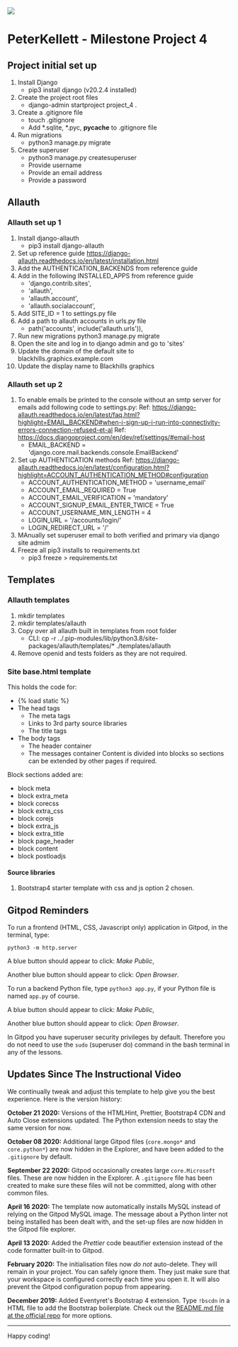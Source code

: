 <img src="https://codeinstitute.s3.amazonaws.com/fullstack/ci_logo_small.png" style="margin: 0;">

# PeterKellett - Milestone Project 4

## Project initial set up
1. Install Django 
    - pip3 install django (v20.2.4 installed)
2. Create the project root files
    - django-admin startproject project_4 .
3. Create a .gitignore file
    - touch .gitignore
    - Add *.sqlite, *.pyc, __pycache__ to .gitignore file
4. Run migrations
    - python3 manage.py migrate
5. Create superuser
    - python3 manage.py createsuperuser
    - Provide username
    - Provide an email address
    - Provide a password

## Allauth
### Allauth set up 1
1. Install django-allauth
    - pip3 install django-allauth
2. Set up reference guide https://django-allauth.readthedocs.io/en/latest/installation.html
3. Add the AUTHENTICATION_BACKENDS from reference guide
4. Add in the following INSTALLED_APPS from reference guide
    - 'django.contrib.sites',
    - 'allauth',
    - 'allauth.account',
    - 'allauth.socialaccount',
5. Add SITE_ID = 1 to settings.py file
6. Add a path to allauth accounts in urls.py file
    - path('accounts', include('allauth.urls')),
7. Run new migrations
    python3 manage.py migrate
8. Open the site and log in to django admin and go to 'sites'
9. Update the domain of the default site to blackhills.graphics.example.com
10. Update the display name to Blackhills graphics

### Allauth set up 2
1. To enable emails be printed to the console without an smtp server for emails add following code to settings.py:
Ref: https://django-allauth.readthedocs.io/en/latest/faq.html?highlight=EMAIL_BACKEND#when-i-sign-up-i-run-into-connectivity-errors-connection-refused-et-al
Ref: https://docs.djangoproject.com/en/dev/ref/settings/#email-host
    - EMAIL_BACKEND = 'django.core.mail.backends.console.EmailBackend'
2. Set up AUTHENTICATION methods
Ref: https://django-allauth.readthedocs.io/en/latest/configuration.html?highlight=ACCOUNT_AUTHENTICATION_METHOD#configuration
    - ACCOUNT_AUTHENTICATION_METHOD = 'username_email'
    - ACCOUNT_EMAIL_REQUIRED = True
    - ACCOUNT_EMAIL_VERIFICATION = 'mandatory'
    - ACCOUNT_SIGNUP_EMAIL_ENTER_TWICE = True
    - ACCOUNT_USERNAME_MIN_LENGTH = 4
    - LOGIN_URL = '/accounts/login/'
    - LOGIN_REDIRECT_URL = '/'
3. MAnually set superuser email to both verified and primary via django site admim
4. Freeze all pip3 installs to requirements.txt
    - pip3 freeze > requirements.txt

## Templates  
### Allauth templates 
1. mkdir templates
2. mkdir templates/allauth  
3. Copy over all allauth built in templates from root folder
    - CLI: cp -r ../.pip-modules/lib/python3.8/site-packages/allauth/templates/* ./templates/allauth
4. Remove openid and tests folders as they are not required.


### Site base.html template
This holds the code for:  
- {% load static %}
- The head tags
    - The meta tags
    - Links to 3rd party source libraries
    - The title tags
- The body tags
    - The header container
    - The messages container
 Content is divided into blocks so sections can be extended by other pages if required.  

 Block sections added are:
 - block meta
 - block extra_meta
 - block corecss
 - block extra_css
 - block corejs
 - block extra_js
 - block extra_title
 - block page_header
 - block content
 - block postloadjs

#### Source libraries
1. Bootstrap4 starter template with css and js option 2 chosen.








## Gitpod Reminders

To run a frontend (HTML, CSS, Javascript only) application in Gitpod, in the terminal, type:

`python3 -m http.server`

A blue button should appear to click: *Make Public*,

Another blue button should appear to click: *Open Browser*.

To run a backend Python file, type `python3 app.py`, if your Python file is named `app.py` of course.

A blue button should appear to click: *Make Public*,

Another blue button should appear to click: *Open Browser*.

In Gitpod you have superuser security privileges by default. Therefore you do not need to use the `sudo` (superuser do) command in the bash terminal in any of the lessons.

## Updates Since The Instructional Video

We continually tweak and adjust this template to help give you the best experience. Here is the version history:

**October 21 2020:** Versions of the HTMLHint, Prettier, Bootstrap4 CDN and Auto Close extensions updated. The Python extension needs to stay the same version for now.

**October 08 2020:** Additional large Gitpod files (`core.mongo*` and `core.python*`) are now hidden in the Explorer, and have been added to the `.gitignore` by default.

**September 22 2020:** Gitpod occasionally creates large `core.Microsoft` files. These are now hidden in the Explorer. A `.gitignore` file has been created to make sure these files will not be committed, along with other common files.

**April 16 2020:** The template now automatically installs MySQL instead of relying on the Gitpod MySQL image. The message about a Python linter not being installed has been dealt with, and the set-up files are now hidden in the Gitpod file explorer.

**April 13 2020:** Added the _Prettier_ code beautifier extension instead of the code formatter built-in to Gitpod.

**February 2020:** The initialisation files now _do not_ auto-delete. They will remain in your project. You can safely ignore them. They just make sure that your workspace is configured correctly each time you open it. It will also prevent the Gitpod configuration popup from appearing.

**December 2019:** Added Eventyret's Bootstrap 4 extension. Type `!bscdn` in a HTML file to add the Bootstrap boilerplate. Check out the <a href="https://github.com/Eventyret/vscode-bcdn" target="_blank">README.md file at the official repo</a> for more options.

--------

Happy coding!
